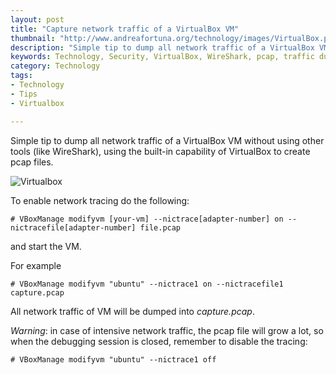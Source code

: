 ```yaml
---
layout: post
title: "Capture network traffic of a VirtualBox VM"
thumbnail: "http://www.andreafortuna.org/technology/images/VirtualBox.png"
description: "Simple tip to dump all network traffic of a VirtualBox VM without using other tools."
keywords: Technology, Security, VirtualBox, WireShark, pcap, traffic dump
category: Technology
tags: 
- Technology
- Tips
- Virtualbox

---
```


Simple tip to dump all network traffic of a VirtualBox VM without using other tools (like WireShark), using the built-in capability of VirtualBox to create pcap files.

![Virtualbox](http://www.andreafortuna.org/technology/images/VirtualBox.png)

To enable network tracing do the following:

```# VBoxManage modifyvm [your-vm] --nictrace[adapter-number] on --nictracefile[adapter-number] file.pcap```

and start the VM.

For example

```# VBoxManage modifyvm "ubuntu" --nictrace1 on --nictracefile1 capture.pcap```

All network traffic of VM will be dumped into *capture.pcap*.

*Warning*: in case of intensive network traffic, the pcap file will grow a lot, so when the debugging session is closed, remember to disable the tracing:

```# VBoxManage modifyvm "ubuntu" --nictrace1 off```
